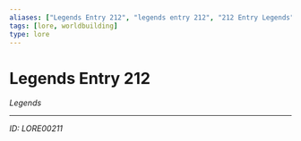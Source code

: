 ```yaml
---
aliases: ["Legends Entry 212", "legends entry 212", "212 Entry Legends"]
tags: [lore, worldbuilding]
type: lore
---
```


# Legends Entry 212

*Legends*

---
*ID: LORE00211*